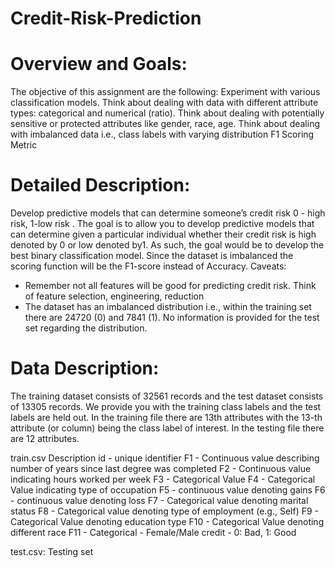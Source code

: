 # Credit-Risk-Prediction

# Overview and Goals:
The objective of this assignment are the following:
Experiment with various classification models.
Think about dealing with data with different attribute types: categorical and numerical (ratio). 
Think about dealing with potentially sensitive or protected attributes like gender, race, age.
Think about dealing with imbalanced data i.e., class labels with varying distribution
F1 Scoring Metric

# Detailed Description:
Develop predictive models that can determine someone’s credit risk 0 - high risk, 1-low risk .
The goal is to allow you to develop predictive models that can determine given a particular individual whether their credit risk is high denoted by 0 or low denoted by1. As such, the goal would be to develop the best binary classification model.
Since the dataset is imbalanced the scoring function will be the F1-score instead of Accuracy.
Caveats:
+ Remember not all features will be good for predicting credit risk. Think of feature selection, engineering, reduction
+ The dataset has an imbalanced distribution i.e., within the training set there are 24720 (0) and 7841 (1). No information is provided for the test set regarding the distribution.

# Data Description:
The training dataset consists of 32561 records and the test dataset consists of 13305 records. We provide you with the training class labels and the test labels are held out.
In the training file there are 13th attributes with the 13-th attribute (or column) being the class label of interest. In the testing file there are 12 attributes.

train.csv Description
id - unique identifier
F1 - Continuous value describing number of years since last degree was completed F2 - Continuous value indicating hours worked per week
F3 - Categorical Value
F4 - Categorical Value indicating type of occupation
F5 - continuous value denoting gains
F6 - continuous value denoting loss
F7 - Categorical value denoting marital status
F8 - Categorical value denoting type of employment (e.g., Self)
F9 - Categorical Value denoting education type
F10 - Categorical Value denoting different race
F11 - Categorical - Female/Male
credit - 0: Bad, 1: Good

test.csv: Testing set


